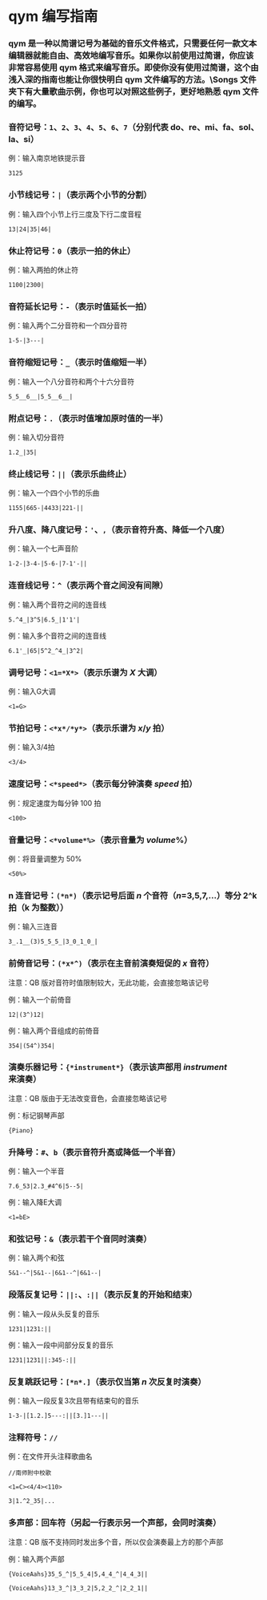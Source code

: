 # qym 编写指南

### qym 是一种以简谱记号为基础的音乐文件格式，只需要任何一款文本编辑器就能自由、高效地编写音乐。如果你以前使用过简谱，你应该非常容易使用 qym 格式来编写音乐。即使你没有使用过简谱，这个由浅入深的指南也能让你很快明白 qym 文件编写的方法。\Songs 文件夹下有大量歌曲示例，你也可以对照这些例子，更好地熟悉 qym 文件的编写。

### 音符记号：`1`、`2`、`3`、`4`、`5`、`6`、`7`（分别代表 do、re、mi、fa、sol、la、si）

例：输入南京地铁提示音

`3125`

### 小节线记号：`|`（表示两个小节的分割）

例：输入四个小节上行三度及下行二度音程

`13|24|35|46|`

### 休止符记号：`0`（表示一拍的休止）

例：输入两拍的休止符

`1100|2300|`

### 音符延长记号：`-`（表示时值延长一拍）

例：输入两个二分音符和一个四分音符

`1-5-|3---|`

### 音符缩短记号：`_`（表示时值缩短一半）

例：输入一个八分音符和两个十六分音符

`5_5__6__|5_5__6__|`

### 附点记号：`.`（表示时值增加原时值的一半）

例：输入切分音符

`1.2_|35|`

### 终止线记号：`||`（表示乐曲终止）

例：输入一个四个小节的乐曲

`1155|665-|4433|221-||`

### 升八度、降八度记号：`'`、`,`（表示音符升高、降低一个八度）

例：输入一个七声音阶

`1-2-|3-4-|5-6-|7-1'-||`

### 连音线记号：`^`（表示两个音之间没有间隙）

例：输入两个音符之间的连音线

`5.^4_|3^5|6.5_|1'1'|`

例：输入多个音符之间的连音线

`6.1'_|65|5^2_^4_|3^2|`

### 调号记号：`<1=*X*>`（表示乐谱为 *X* 大调）

例：输入G大调

`<1=G>`

### 节拍记号：`<*x*/*y*>`（表示乐谱为 *x*/*y* 拍）

例：输入3/4拍

`<3/4>`

### 速度记号：`<*speed*>`（表示每分钟演奏 *speed* 拍）

例：规定速度为每分钟 100 拍

`<100>`

### 音量记号：`<*volume*%>`（表示音量为 *volume*%）

例：将音量调整为 50%

`<50%>`

### n 连音记号：`(*n*)`（表示记号后面 *n* 个音符（*n*=3,5,7,...）等分 2^k 拍（k 为整数））

例：输入三连音

`3_.1__(3)5_5_5_|3_0_1_0_|`

### 前倚音记号：`(*x*^)`（表示在主音前演奏短促的 *x* 音符）

注意：QB 版对音符时值限制较大，无此功能，会直接忽略该记号

例：输入一个前倚音

`12|(3^)12|`

例：输入两个音组成的前倚音

`354|(54^)354|`

### 演奏乐器记号：`{*instrument*}`（表示该声部用 *instrument* 来演奏）

注意：QB 版由于无法改变音色，会直接忽略该记号

例：标记钢琴声部

`{Piano}`

### 升降号：`#`、`b`（表示音符升高或降低一个半音）

例：输入一个半音

`7.6_53|2.3_#4^6|5--5|`

例：输入降E大调

`<1=bE>`

### 和弦记号：`&`（表示若干个音同时演奏）
例：输入两个和弦

`5&1--^|5&1--|6&1--^|6&1--|`

### 段落反复记号：`||:`、`:||`（表示反复的开始和结束）

例：输入一段从头反复的音乐

`1231|1231:||`

例：输入一段中间部分反复的音乐

`1231|1231||:345-:||`

### 反复跳跃记号：`[*n*.]`（表示仅当第 *n* 次反复时演奏）

例：输入一段反复3次且带有结束句的音乐

`1-3-|[1.2.]5---:||[3.]1---||`

### 注释符号：`//`

例：在文件开头注释歌曲名

`//南师附中校歌`

`<1=C><4/4><110>`

`3|1.^2_35|...`

### 多声部：回车符（另起一行表示另一个声部，会同时演奏）

注意：QB 版不支持同时发出多个音，所以仅会演奏最上方的那个声部

例：输入两个声部

`{VoiceAahs}35_5_^|5_5_4|5,4_4_^|4_4_3||`

`{VoiceAahs}13_3_^|3_3_2|5,2_2_^|2_2_1||`
